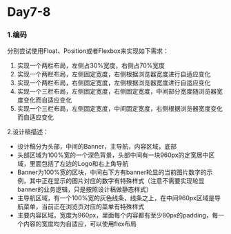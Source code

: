 <h1>Day7-8</h1>
<h3 >1.编码</h3>
<p>分别尝试使用Float、Position或者Flexbox来实现如下需求：</p>
<ol>
<li>实现一个两栏布局，左侧占30%宽度，右侧占70%宽度</li>
<li>实现一个两栏布局，左侧固定宽度，右侧根据浏览器宽度进行自适应变化</li>
<li>实现一个两栏布局，右侧固定宽度，左侧根据浏览器宽度进行自适应变化</li>
<li>实现一个三栏布局，左侧固定宽度，右侧固定宽度，中间部分宽度随浏览器宽度变化而自适应变化</li>
<li>实现一个三栏布局，左侧固定宽度，中间固定宽度，右侧根据浏览器宽度变化而自适应变化</li>
</ol>
<p>2.设计稿描述：</p>
<ul>
<li>设计稿分为头部，中间的Banner，主导航，内容区域，底部</li>
<li>头部区域为100%宽的一个深色背景，头部中间有一块960px的定宽居中区域，里面包括了左边的Logo和右上角导航</li>
<li>Banner为100%宽的区块，中间右下方有banner轮显的当前图片数字的示例，其中正在显示的图片对应的数字有特殊样式（注意不需要实现轮显banner的业务逻辑，只是按照设计稿做静态样式）</li>
<li>主导航区域，有一个100%宽的灰色线条，线条之上，在中间960px区域是导航菜单，当前正在浏览页对应的菜单有特殊样式</li>
<li>主要内容区域，宽度为960px，里面每个内容都有至少80px的padding，每一个内容的宽度均为自适应，可以使用flex布局</li>
</ul>
